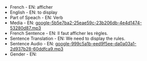 - French - EN: afficher
- English - EN: to display
- Part of Speach - EN: Verb
- Media - EN:  [google-5b5e7ba2-25eae59c-23b206db-4e4d1474-53280d87.mp3](36.mp3)
- French Sentence - EN: Il faut afficher les règles.
- Sentence Translation - EN: We need to display the rules.
- Sentence Audio - EN:  [google-999c5a1b-eed9f5ee-da0a03a1-2d937b28-60ddfca9.mp3](58.mp3)
- Gender - EN: 